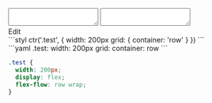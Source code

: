 <div data-size="150" class="code-cont" data-example="flex-container-A">
    <div class="code">
        <div class="code-wrap">
            <textarea id="stylus"></textarea>
            <textarea id="css"></textarea>
            <div class="edit-code">
                <span>Edit</span>
            </div>
        </div>
    </div>
</div>


<div data-size="150" data-examples="stylus"></div>
```styl
ctr('.test', {
  width: 200px
  grid: {
    container: 'row'
  }
})
```

<div data-size="150" data-examples="yaml"></div>
```yaml
.test:
  width: 200px
  grid:
    container: row
```

```css
.test {
  width: 200px;
  display: flex;
  flex-flow: row wrap;
}
```
<div class="cf"></div>
